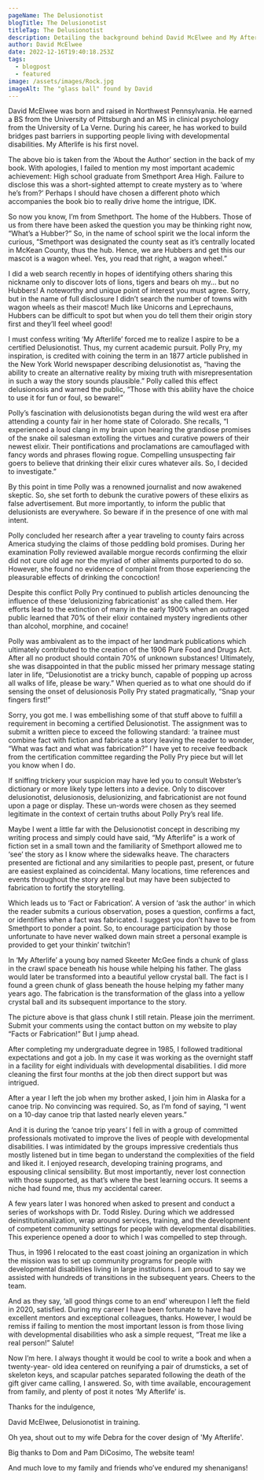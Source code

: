 ```yaml
---
pageName: The Delusionotist
blogTitle: The Delusionotist
titleTag: The Delusionotist
description: Detailing the background behind David McElwee and My Afterlife.
author: David McElwee
date: 2022-12-16T19:40:18.253Z
tags:
  - blogpost
  - featured
image: /assets/images/Rock.jpg
imageAlt: The "glass ball" found by David
---
```

David McElwee was born and raised in Northwest Pennsylvania. He earned a BS from
the University of Pittsburgh and an MS in clinical psychology from the University of La
Verne. During his career, he has worked to build bridges past barriers in supporting
people living with developmental disabilities. My Afterlife is his first novel.


The above bio is taken from the ‘About the Author’ section in the back of my book.
With apologies, I failed to mention my most important academic achievement: High
school graduate from Smethport Area High. Failure to disclose this was a short-sighted
attempt to create mystery as to ‘where he’s from?’ Perhaps I should have chosen a
different photo which accompanies the book bio to really drive home the intrigue, IDK.

So now you know, I’m from Smethport. The home of the Hubbers. Those of us from
there have been asked the question you may be thinking right now, “What’s a Hubber?”
So, in the name of school spirit we the local inform the curious, “Smethport was
designated the county seat as it’s centrally located in McKean County, thus the hub.
Hence, we are Hubbers and get this our mascot is a wagon wheel. Yes, you read that
right, a wagon wheel.”

I did a web search recently in hopes of identifying others sharing this nickname only to
discover lots of lions, tigers and bears oh my… but no Hubbers! A noteworthy and
unique point of interest you must agree. Sorry, but in the name of full disclosure I didn’t
search the number of towns with wagon wheels as their mascot! Much like Unicorns
and Leprechauns, Hubbers can be difficult to spot but when you do tell them their origin
story first and they’ll feel wheel good!

I must confess writing ‘My Afterlife’ forced me to realize I aspire to be a certified
Delusionotist. Thus, my current academic pursuit. Polly Pry, my inspiration, is credited
with coining the term in an 1877 article published in the New York World newspaper
describing delusionotist as, “having the ability to create an alternative reality by mixing
truth with misrepresentation in such a way the story sounds plausible.” Polly called this
effect delusionosis and warned the public, “Those with this ability have the choice to use
it for fun or foul, so beware!”

Polly’s fascination with delusionotists began during the wild west era after attending a
county fair in her home state of Colorado. She recalls, “I experienced a loud clang in my
brain upon hearing the grandiose promises of the snake oil salesman extolling the
virtues and curative powers of their newest elixir. Their pontifications and proclamations
are camouflaged with fancy words and phrases flowing rogue. Compelling unsuspecting
fair goers to believe that drinking their elixir cures whatever ails. So, I decided to
investigate.”

By this point in time Polly was a renowned journalist and now awakened
skeptic. So, she set forth to debunk the curative powers of these elixirs as false
advertisement. But more importantly, to inform the public that delusionists are
everywhere. So beware if in the presence of one with mal intent. 

Polly concluded her research after a year traveling to county fairs across America 
studying the claims of those peddling bold promises. During her examination Polly
reviewed available morgue records confirming the elixir did not cure old age nor the
myriad of other ailments purported to do so. However, she found no evidence of
complaint from those experiencing the pleasurable effects of drinking the concoction!

Despite this conflict Polly Pry continued to publish articles denouncing the influence of
these ‘delusionizing fabricationist’ as she called them. Her efforts lead to the extinction
of many in the early 1900’s when an outraged public learned that 70% of their elixir
contained mystery ingredients other than alcohol, morphine, and cocaine!

Polly was ambivalent as to the impact of her landmark publications which ultimately
contributed to the creation of the 1906 Pure Food and Drugs Act. After all no product
should contain 70% of unknown substances! Ultimately, she was disappointed in that
the public missed her primary message stating later in life, “Delusionotist are a tricky
bunch, capable of popping up across all walks of life, please be wary.” When queried as
to what one should do if sensing the onset of delusionosis Polly Pry stated
pragmatically, “Snap your fingers first!”

Sorry, you got me. I was embellishing some of that stuff above to fulfill a requirement in
becoming a certified Delusionotist. The assignment was to submit a written piece to
exceed the following standard: ‘a trainee must combine fact with fiction and fabricate a
story leaving the reader to wonder, “What was fact and what was fabrication?” I have
yet to receive feedback from the certification committee regarding the Polly Pry piece
but will let you know when I do.

If sniffing trickery your suspicion may have led you to consult Webster’s dictionary or
more likely type letters into a device. Only to discover delusionotist, delusionosis,
delusionizing, and fabricationist are not found upon a page or display. These un-words
were chosen as they seemed legitimate in the context of certain truths about Polly Pry’s
real life.

Maybe I went a little far with the Delusionotist concept in describing my writing process
and simply could have said, “My Afterlife” is a work of fiction set in a small town and the
familiarity of Smethport allowed me to ‘see’ the story as I know where the sidewalks
heave. The characters presented are fictional and any similarities to people past,
present, or future are easiest explained as coincidental. Many locations, time references
and events throughout the story are real but may have been subjected to fabrication to
fortify the storytelling.

Which leads us to ‘Fact or Fabrication’. A version of ‘ask the author’ in which the reader
submits a curious observation, poses a question, confirms a fact, or identifies when a
fact was fabricated. I suggest you don’t have to be from Smethport to ponder a point.
So, to encourage participation by those unfortunate to have never walked down main
street a personal example is provided to get your thinkin’ twitchin’! 

In ‘My Afterlife’ a young boy named Skeeter McGee finds a chunk of glass in the crawl
space beneath his house while helping his father. The glass would later be transformed
into a beautiful yellow crystal ball. The fact is I found a green chunk of glass beneath the
house helping my father many years ago. The fabrication is the transformation of the
glass into a yellow crystal ball and its subsequent importance to the story.

The picture above is that glass chunk I still retain. Please join the merriment. Submit
your comments using the contact button on my website to play “Facts or Fabrication!”
But I jump ahead. 

After completing my undergraduate degree in 1985, I followed traditional expectations
and got a job. In my case it was working as the overnight staff in a facility for eight
individuals with developmental disabilities. I did more cleaning the first four months at
the job then direct support but was intrigued.

After a year I left the job when my brother asked, I join him in Alaska for a canoe trip. No
convincing was required. So, as I’m fond of saying, “I went on a 10-day canoe trip that
lasted nearly eleven years.”

And it is during the ‘canoe trip years’ I fell in with a group of committed professionals
motivated to improve the lives of people with developmental disabilities. I was
intimidated by the groups impressive credentials thus mostly listened but in time began
to understand the complexities of the field and liked it. I enjoyed research, developing
training programs, and espousing clinical sensibility. But most importantly, never lost
connection with those supported, as that’s where the best learning occurs. It seems a
niche had found me, thus my accidental career.

A few years later I was honored when asked to present and conduct a series of
workshops with Dr. Todd Risley. During which we addressed deinstitutionalization, wrap
around services, training, and the development of competent community settings for
people with developmental disabilities. This experience opened a door to which I was
compelled to step through. 

Thus, in 1996 I relocated to the east coast joining an organization in which the mission
was to set up community programs for people with developmental disabilities living in large institutions. I am proud to say we assisted with hundreds of transitions in the subsequent years. Cheers to the team.

And as they say, ‘all good things come to an end’ whereupon I left the field in 2020,
satisfied. During my career I have been fortunate to have had excellent mentors and
exceptional colleagues, thanks. However, I would be remiss if failing to mention the
most important lesson is from those living with developmental disabilities who ask a simple request, “Treat me like a real person!” Salute!

Now I’m here. I always thought it would be cool to write a book and when a twenty-year-
old idea centered on reunifying a pair of drumsticks, a set of skeleton keys, and
scapular patches separated following the death of the gift giver came calling, I
answered. So, with time available, encouragement from family, and plenty of post it
notes ‘My Afterlife’ is.

Thanks for the indulgence,

David McElwee, Delusionotist in training.

Oh yea, shout out to my wife Debra for the cover design of 'My Afterlife'.

Big thanks to Dom and Pam DiCosimo, The website team!

And much love to my family and friends who’ve endured my shenanigans!